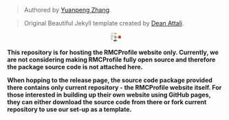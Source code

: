 > Authored by <a target="_blank" href="https://www.iris2020.net">Yuanpeng Zhang</a>.

> Original Beautiful Jekyll template created by <a target="_blank" href="https://github.com/daattali/beautiful-jekyll">Dean Attali</a>.

<p align="center">
  <img src="/docs/assets/img/Complexmodelling_rmc.png" style="height:20px;"/>
</p>

**This repository is for hosting the RMCProfile website only. Currently, we are not considering making RMCProfile fully open source and therefore the package source code is not attached here.**

**When hopping to the release page, the source code package provided there contains only current repository - the RMCProfile website itself. For those interested in building up their own website using GitHub pages, they can either download the source code from there or fork current repository to use our set-up as a template.**
